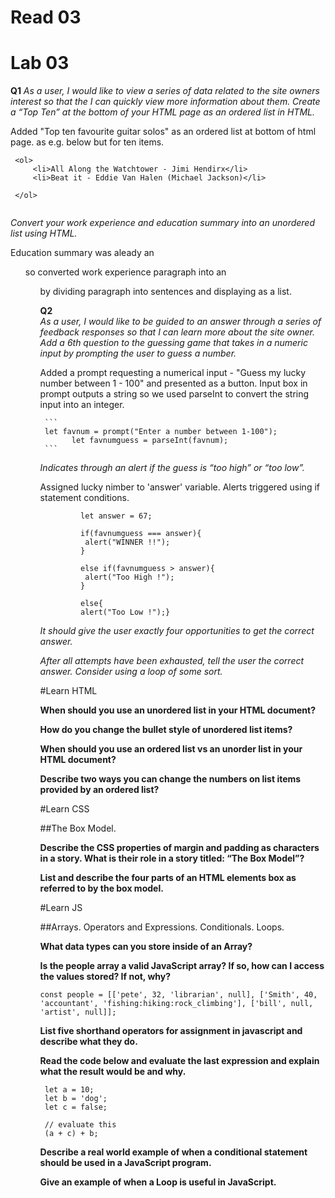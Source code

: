 # Read 03







# Lab 03

**Q1**
*As a user, I would like to view a series of data related to the site owners interest so that the I can quickly view more information about them.
Create a “Top Ten” at the bottom of your HTML page as an ordered list in HTML.*

  Added "Top ten favourite guitar solos" as an ordered list at bottom of html page. as e.g. below but for ten items.
  
  ```
   <ol>
       <li>All Along the Watchtower - Jimi Hendirx</li>
       <li>Beat it - Eddie Van Halen (Michael Jackson)</li>
       
   </ol> 
   
   ```


*Convert your work experience and education summary into an unordered list using HTML.*

   Education summary was aleady an <ul> so converted work experience paragraph into an <ul> by dividing paragraph into sentences and displaying as a list. 
  
  
**Q2**  
*As a user, I would like to be guided to an answer through a series of feedback responses so that I can learn more about the site owner.
Add a 6th question to the guessing game that takes in a numeric input by prompting the user to guess a number.*
  
   Added a prompt requesting a numerical input - "Guess my lucky number between 1 - 100" and presented as a button. 
   Input box in prompt outputs a string so we used parseInt to convert the string input into an integer. 
  
     ```
     let favnum = prompt("Enter a number between 1-100");
           let favnumguess = parseInt(favnum);
     ```
  
*Indicates through an alert if the guess is “too high” or “too low”.*
  
  Assigned lucky nimber to 'answer' variable. Alerts triggered using if statement conditions. 
  
  ``` 
           let answer = 67;
    
           if(favnumguess === answer){
            alert("WINNER !!");
           }   

           else if(favnumguess > answer){
            alert("Too High !");
           }

           else{
           alert("Too Low !");}
  ```
  
*It should give the user exactly four opportunities to get the correct answer.*
  
*After all attempts have been exhausted, tell the user the correct answer. Consider using a loop of some sort.*
  
  
#Learn HTML  
  
**When should you use an unordered list in your HTML document?**
  
  
**How do you change the bullet style of unordered list items?**
  
  
**When should you use an ordered list vs an unorder list in your HTML document?**
  
**Describe two ways you can change the numbers on list items provided by an ordered list?**
  
  
#Learn CSS

##The Box Model.

**Describe the CSS properties of margin and padding as characters in a story. What is their role in a story titled: “The Box Model”?**
  
  
**List and describe the four parts of an HTML elements box as referred to by the box model.**
  
  
#Learn JS

##Arrays. Operators and Expressions. Conditionals. Loops.

**What data types can you store inside of an Array?**
  
**Is the people array a valid JavaScript array? If so, how can I access the values stored? If not, why?**


`const people = [['pete', 32, 'librarian', null], ['Smith', 40, 'accountant', 'fishing:hiking:rock_climbing'], ['bill', null, 'artist', null]];`
  
**List five shorthand operators for assignment in javascript and describe what they do.**
  
  
  
**Read the code below and evaluate the last expression and explain what the result would be and why.**
```
 let a = 10;
 let b = 'dog';
 let c = false;

 // evaluate this
 (a + c) + b;
  ```
  
  
**Describe a real world example of when a conditional statement should be used in a JavaScript program.**
  
**Give an example of when a Loop is useful in JavaScript.**  
